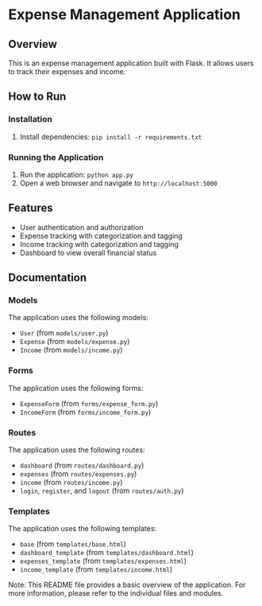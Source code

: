 Expense Management Application
=============================

Overview
--------

This is an expense management application built with Flask. It allows users to track their expenses and income.

How to Run
----------

### Installation

1. Install dependencies: `pip install -r requirements.txt`

### Running the Application

1. Run the application: `python app.py`
2. Open a web browser and navigate to `http://localhost:5000`

Features
--------

* User authentication and authorization
* Expense tracking with categorization and tagging
* Income tracking with categorization and tagging
* Dashboard to view overall financial status

Documentation
-------------

### Models

The application uses the following models:

* `User` (from `models/user.py`)
* `Expense` (from `models/expense.py`)
* `Income` (from `models/income.py`)

### Forms

The application uses the following forms:

* `ExpenseForm` (from `forms/expense_form.py`)
* `IncomeForm` (from `forms/income_form.py`)

### Routes

The application uses the following routes:

* `dashboard` (from `routes/dashboard.py`)
* `expenses` (from `routes/expenses.py`)
* `income` (from `routes/income.py`)
* `login`, `register`, and `logout` (from `routes/auth.py`)

### Templates

The application uses the following templates:

* `base` (from `templates/base.html`)
* `dashboard_template` (from `templates/dashboard.html`)
* `expenses_template` (from `templates/expenses.html`)
* `income_template` (from `templates/income.html`)

Note: This README file provides a basic overview of the application. For more information, please refer to the individual files and modules.